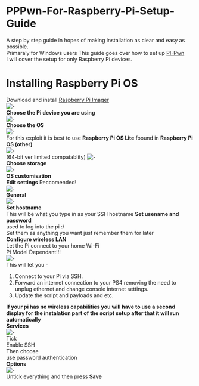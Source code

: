 # PPPwn-For-Raspberry-Pi-Setup-Guide
A step by step guide in hopes of making installation as clear and easy as possible.  
Primaraly for Windows users 
This guide goes over how to set up [PI-Pwn](https://github.com/stooged/PI-Pwn?tab=readme-ov-file#pi-pwn)  
I will cover the setup for only Raspberry Pi devices.  
# Installing Raspberry Pi OS  
Download and install [Raspberry Pi Imager](https://www.raspberrypi.com/software/)  
![-](imgs/PiImager.JPG)   
**Choose the Pi device you are using**  
![-](imgs/PiDevice.JPG)  
**Choose the OS**  
![-](imgs/ChooseOS.JPG)  
For this exploit it is best to use **Raspberry Pi OS Lite** foound in **Raspberry Pi OS (other)**  
![-](imgs/PiOSother.JPG)  
(64-bit ver limited compatablity)
![-](imgs/64-bit.JPG)  
**Choose storage**  
![-](imgs/ChooseStr.JPG)  
**OS customisation**  
**Edit settings** Reccomended!   
![-](imgs/EditSettings.JPG)  
**General**  
![-](imgs/General.JPG)  
**Set hostname**    
 This will be what you type in as your SSH hostname 
**Set usename and password**  
used to log into the pi :/   
Set them as anything you want just remember them for later  
**Configure wireless LAN**  
Let the Pi connect to your home Wi-Fi  
Pi Model Dependant!!!  
![-](imgs/PiModels.JPG)   
This will let you -   
1. Connect to your Pi via SSH.  
2. Forward an internet connection to your PS4 removing the need to unplug ethernet and change console internet settings.  
3. Update the script and payloads and etc.    
  
**If your pi has no wireless capabilities you will have to use a second display for the instalation part of the script setup after that it will run automatically**   
**Services**  
![-](imgs/SSH.JPG)  
Tick    
Enable SSH  
Then choose  
use password authentication  
**Options**  
![-](imgs/Opts1.JPG)  
Untick everything and then press **Save**  
